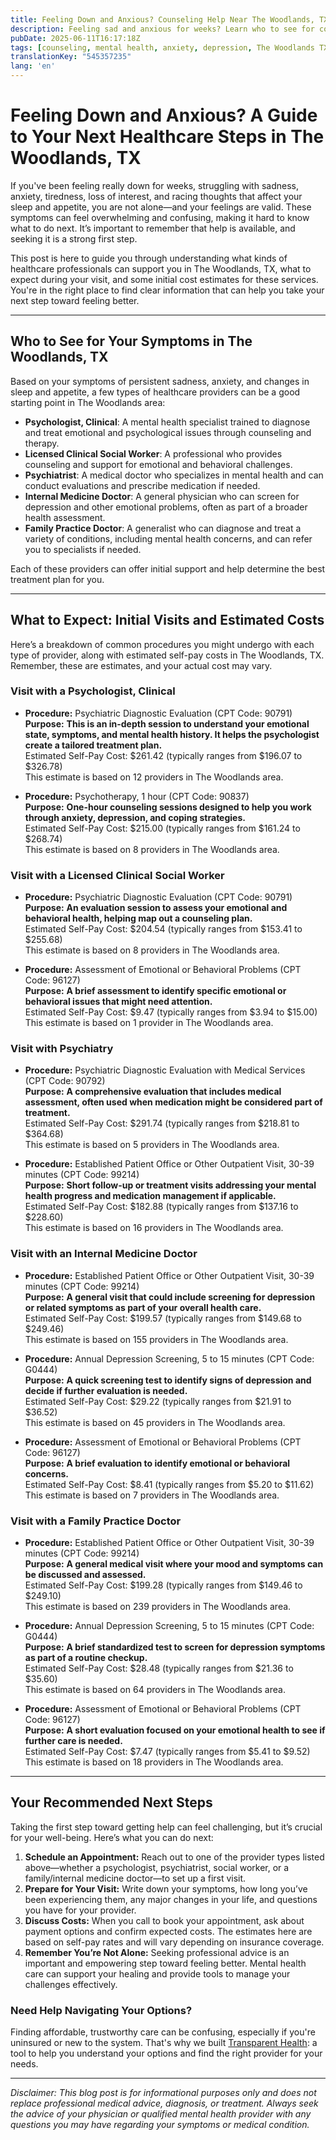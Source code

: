 ```yaml
---
title: Feeling Down and Anxious? Counseling Help Near The Woodlands, TX  
description: Feeling sad and anxious for weeks? Learn who to see for counseling in The Woodlands, TX, and what initial costs may look like.  
pubDate: 2025-06-11T16:17:18Z
tags: [counseling, mental health, anxiety, depression, The Woodlands TX, therapy, cost transparency]
translationKey: "545357235"
lang: 'en'
---
```


# Feeling Down and Anxious? A Guide to Your Next Healthcare Steps in The Woodlands, TX

If you've been feeling really down for weeks, struggling with sadness, anxiety, tiredness, loss of interest, and racing thoughts that affect your sleep and appetite, you are not alone—and your feelings are valid. These symptoms can feel overwhelming and confusing, making it hard to know what to do next. It’s important to remember that help is available, and seeking it is a strong first step.  

This post is here to guide you through understanding what kinds of healthcare professionals can support you in The Woodlands, TX, what to expect during your visit, and some initial cost estimates for these services. You're in the right place to find clear information that can help you take your next step toward feeling better.

---

## Who to See for Your Symptoms in The Woodlands, TX

Based on your symptoms of persistent sadness, anxiety, and changes in sleep and appetite, a few types of healthcare providers can be a good starting point in The Woodlands area:

- **Psychologist, Clinical**: A mental health specialist trained to diagnose and treat emotional and psychological issues through counseling and therapy.
- **Licensed Clinical Social Worker**: A professional who provides counseling and support for emotional and behavioral challenges.
- **Psychiatrist**: A medical doctor who specializes in mental health and can conduct evaluations and prescribe medication if needed.
- **Internal Medicine Doctor**: A general physician who can screen for depression and other emotional problems, often as part of a broader health assessment.
- **Family Practice Doctor**: A generalist who can diagnose and treat a variety of conditions, including mental health concerns, and can refer you to specialists if needed.

Each of these providers can offer initial support and help determine the best treatment plan for you.

---

## What to Expect: Initial Visits and Estimated Costs

Here’s a breakdown of common procedures you might undergo with each type of provider, along with estimated self-pay costs in The Woodlands, TX. Remember, these are estimates, and your actual cost may vary.

### Visit with a Psychologist, Clinical

- **Procedure:** Psychiatric Diagnostic Evaluation (CPT Code: 90791)  
  **Purpose:** **This is an in-depth session to understand your emotional state, symptoms, and mental health history. It helps the psychologist create a tailored treatment plan.**   
  Estimated Self-Pay Cost: $261.42 (typically ranges from $196.07 to $326.78)  
  This estimate is based on 12 providers in The Woodlands area.

- **Procedure:** Psychotherapy, 1 hour (CPT Code: 90837)  
  **Purpose:** **One-hour counseling sessions designed to help you work through anxiety, depression, and coping strategies.**   
  Estimated Self-Pay Cost: $215.00 (typically ranges from $161.24 to $268.74)  
  This estimate is based on 8 providers in The Woodlands area.

### Visit with a Licensed Clinical Social Worker

- **Procedure:** Psychiatric Diagnostic Evaluation (CPT Code: 90791)  
  **Purpose:** **An evaluation session to assess your emotional and behavioral health, helping map out a counseling plan.**  
  Estimated Self-Pay Cost: $204.54 (typically ranges from $153.41 to $255.68)  
  This estimate is based on 8 providers in The Woodlands area.

- **Procedure:** Assessment of Emotional or Behavioral Problems (CPT Code: 96127)  
  **Purpose:** **A brief assessment to identify specific emotional or behavioral issues that might need attention.**  
  Estimated Self-Pay Cost: $9.47 (typically ranges from $3.94 to $15.00)  
  This estimate is based on 1 provider in The Woodlands area.

### Visit with Psychiatry

- **Procedure:** Psychiatric Diagnostic Evaluation with Medical Services (CPT Code: 90792)  
  **Purpose:** **A comprehensive evaluation that includes medical assessment, often used when medication might be considered part of treatment.**  
  Estimated Self-Pay Cost: $291.74 (typically ranges from $218.81 to $364.68)  
  This estimate is based on 5 providers in The Woodlands area.

- **Procedure:** Established Patient Office or Other Outpatient Visit, 30-39 minutes (CPT Code: 99214)  
  **Purpose:** **Short follow-up or treatment visits addressing your mental health progress and medication management if applicable.**  
  Estimated Self-Pay Cost: $182.88 (typically ranges from $137.16 to $228.60)  
  This estimate is based on 16 providers in The Woodlands area.

### Visit with an Internal Medicine Doctor

- **Procedure:** Established Patient Office or Other Outpatient Visit, 30-39 minutes (CPT Code: 99214)  
  **Purpose:** **A general visit that could include screening for depression or related symptoms as part of your overall health care.**  
  Estimated Self-Pay Cost: $199.57 (typically ranges from $149.68 to $249.46)  
  This estimate is based on 155 providers in The Woodlands area.

- **Procedure:** Annual Depression Screening, 5 to 15 minutes (CPT Code: G0444)  
  **Purpose:** **A quick screening test to identify signs of depression and decide if further evaluation is needed.**  
  Estimated Self-Pay Cost: $29.22 (typically ranges from $21.91 to $36.52)  
  This estimate is based on 45 providers in The Woodlands area.

- **Procedure:** Assessment of Emotional or Behavioral Problems (CPT Code: 96127)  
  **Purpose:** **A brief evaluation to identify emotional or behavioral concerns.**  
  Estimated Self-Pay Cost: $8.41 (typically ranges from $5.20 to $11.62)  
  This estimate is based on 7 providers in The Woodlands area.

### Visit with a Family Practice Doctor

- **Procedure:** Established Patient Office or Other Outpatient Visit, 30-39 minutes (CPT Code: 99214)  
  **Purpose:** **A general medical visit where your mood and symptoms can be discussed and assessed.**  
  Estimated Self-Pay Cost: $199.28 (typically ranges from $149.46 to $249.10)  
  This estimate is based on 239 providers in The Woodlands area.

- **Procedure:** Annual Depression Screening, 5 to 15 minutes (CPT Code: G0444)  
  **Purpose:** **A brief standardized test to screen for depression symptoms as part of a routine checkup.**  
  Estimated Self-Pay Cost: $28.48 (typically ranges from $21.36 to $35.60)  
  This estimate is based on 64 providers in The Woodlands area.

- **Procedure:** Assessment of Emotional or Behavioral Problems (CPT Code: 96127)  
  **Purpose:** **A short evaluation focused on your emotional health to see if further care is needed.**  
  Estimated Self-Pay Cost: $7.47 (typically ranges from $5.41 to $9.52)  
  This estimate is based on 18 providers in The Woodlands area.

---

## Your Recommended Next Steps

Taking the first step toward getting help can feel challenging, but it’s crucial for your well-being. Here’s what you can do next:

1. **Schedule an Appointment:** Reach out to one of the provider types listed above—whether a psychologist, psychiatrist, social worker, or a family/internal medicine doctor—to set up a first visit.
2. **Prepare for Your Visit:** Write down your symptoms, how long you’ve been experiencing them, any major changes in your life, and questions you have for your provider.
3. **Discuss Costs:** When you call to book your appointment, ask about payment options and confirm expected costs. The estimates here are based on self-pay rates and will vary depending on insurance coverage.
4. **Remember You’re Not Alone:** Seeking professional advice is an important and empowering step toward feeling better. Mental health care can support your healing and provide tools to manage your challenges effectively.

### Need Help Navigating Your Options?

Finding affordable, trustworthy care can be confusing, especially if you're uninsured or new to the system. That's why we built [Transparent Health](https://transparenthealth.ai): a tool to help you understand your options and find the right provider for your needs.  

---

*Disclaimer: This blog post is for informational purposes only and does not replace professional medical advice, diagnosis, or treatment. Always seek the advice of your physician or qualified mental health provider with any questions you may have regarding your symptoms or medical condition.*